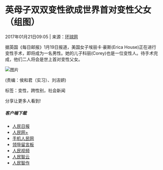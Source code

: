 # 英母子双双变性欲成世界首对变性父女（组图）

2017年01月21日09:05 | 来源：[环球网](http://www.huanqiu.com/)

据英国《每日邮报》1月19日报道，美国女子埃丽卡·豪斯(Erica House)正在进行变性手术，即将成为一名男性。她的儿子科丽(Corey)也是一位变性人。待手术完成，他们二人将会是世上首对变性父女。

![图片](http://www.people.com.cn/mediafile/pic/20170121/7/1561712796734617727.jpg)

(责编：侯和君（实习）、刘洁妍) 

标签：变性，跨性别，社会新闻

分享让更多人看到! 

##### 客户端下载

- [人民日报](http://www.people.com.cn/GB/123231/365206/index.html)
- [人民网+](http://www.people.cn/app/download.html)
- [手机人民网](http://www.people.com.cn/GB/123231/365208/index.html)
- [领导留言板](http://leaders.people.com.cn/GB/178291/407226/index.html)
- [人民视频](http://5g.people.cn/rmspdown/)
- [人民智云](http://www.people.cn/rmzy/download.html)
- [人民智作](http://coo.people.cn/)
